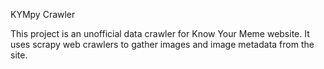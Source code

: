 KYMpy Crawler

This project is an unofficial data crawler for Know Your Meme website. It uses scrapy web crawlers to gather images and image metadata from the site.